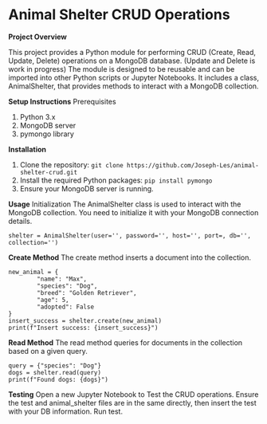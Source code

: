 # Animal Shelter CRUD Operations

**Project Overview**

This project provides a Python module for performing CRUD (Create, Read, Update, Delete) operations on a MongoDB database. (Update and Delete is work in progress) The module is designed to be reusable and can be imported into other Python scripts or Jupyter Notebooks. It includes a class, AnimalShelter, that provides methods to interact with a MongoDB collection.

**Setup Instructions**
Prerequisites
1. Python 3.x
2. MongoDB server
3. pymongo library

**Installation**
1. Clone the repository:
	```git clone https://github.com/Joseph-Les/animal-shelter-crud.git```
2. Install the required Python packages:
	```pip install pymongo```
3. Ensure your MongoDB server is running.


**Usage**
Initialization
The AnimalShelter class is used to interact with the MongoDB collection. You need to initialize it with your MongoDB connection details.

	shelter = AnimalShelter(user='', password='', host='', port=, db='', collection='')

**Create Method**
The create method inserts a document into the collection.
	
	new_animal = {
    		"name": "Max",
    		"species": "Dog",
    		"breed": "Golden Retriever",
    		"age": 5,
    		"adopted": False
	}
	insert_success = shelter.create(new_animal)
	print(f"Insert success: {insert_success}")

**Read Method**
The read method queries for documents in the collection based on a given query.

	query = {"species": "Dog"}
	dogs = shelter.read(query)
	print(f"Found dogs: {dogs}")

**Testing**
Open a new Jupyter Notebook to Test the CRUD operations. Ensure the test and  animal_shelter files are in the same directly, then insert the test with your DB information. Run test.

